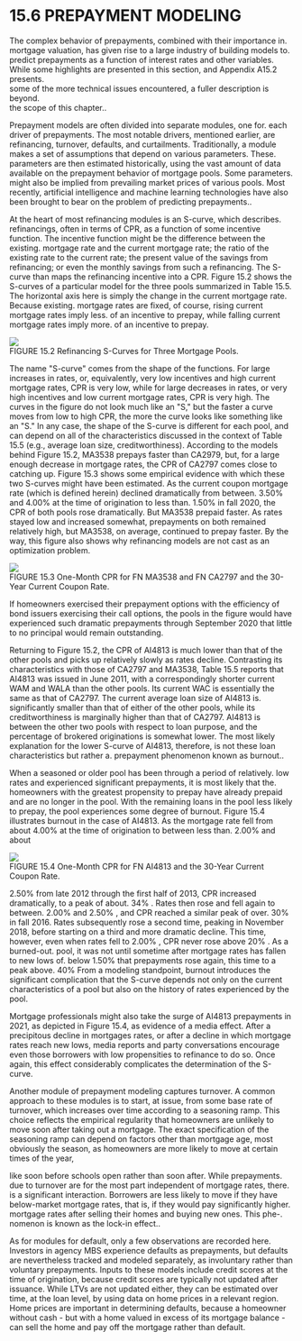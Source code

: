 # 15.6 PREPAYMENT MODELING  

The complex behavior of prepayments, combined with their importance in.   
mortgage valuation, has given rise to a large industry of building models to.   
predict prepayments as a function of interest rates and other variables. While some highlights are presented in this section, and Appendix A15.2 presents.   
some of the more technical issues encountered, a fuller description is beyond.   
the scope of this chapter..  

Prepayment models are often divided into separate modules, one for. each driver of prepayments. The most notable drivers, mentioned earlier, are refinancing, turnover, defaults, and curtailments. Traditionally, a module makes a set of assumptions that depend on various parameters. These. parameters are then estimated historically, using the vast amount of data available on the prepayment behavior of mortgage pools. Some parameters. might also be implied from prevailing market prices of various pools. Most recently, artificial intelligence and machine learning technologies have also been brought to bear on the problem of predicting prepayments..  

At the heart of most refinancing modules is an S-curve, which describes. refinancings, often in terms of CPR, as a function of some incentive function. The incentive function might be the difference between the existing. mortgage rate and the current mortgage rate; the ratio of the existing rate to the current rate; the present value of the savings from refinancing; or even the monthly savings from such a refinancing. The S-curve than maps the refinancing incentive into a CPR. Figure 15.2 shows the S-curves of a particular model for the three pools summarized in Table 15.5. The horizontal axis here is simply the change in the current mortgage rate. Because existing. mortgage rates are fixed, of course, rising current mortgage rates imply less. of an incentive to prepay, while falling current mortgage rates imply more. of an incentive to prepay.  

![](images/ff6ab7c3470172684c777890374ed59ab1a2491dedcab3f085b201adea65abbb.jpg)  
FIGURE 15.2 Refinancing S-Curves for Three Mortgage Pools.  

The name "S-curve" comes from the shape of the functions. For large increases in rates, or, equivalently, very low incentives and high current mortgage rates, CPR is very low, while for large decreases in rates, or very high incentives and low current mortgage rates, CPR is very high. The curves in the figure do not look much like an "S," but the faster a curve moves from low to high CPR, the more the curve looks like something like an "S." In any case, the shape of the S-curve is different for each pool, and can depend on all of the characteristics discussed in the context of Table 15.5 (e.g., average loan size, creditworthiness). According to the models behind Figure 15.2, MA3538 prepays faster than CA2979, but, for a large enough decrease in mortgage rates, the CPR of CA2797 comes close to catching up. Figure 15.3 shows some empirical evidence with which these two S-curves might have been estimated. As the current coupon mortgage rate (which is defined herein) declined dramatically from between. $3.50\%$ and $4.00\%$ at the time of origination to less than. $1.50\%$ in fall 2020, the CPR of both pools rose dramatically. But MA3538 prepaid faster. As rates stayed low and increased somewhat, prepayments on both remained relatively high, but MA3538, on average, continued to prepay faster. By the way, this figure also shows why refinancing models are not cast as an optimization problem.  

![](images/b0afe85a9bd915e96f413fdb018fada44bc7f7c8f5cddb9315e86ec0f0805b19.jpg)  
FIGURE 15.3 One-Month CPR for FN MA3538 and FN CA2797 and the 30-Year Current Coupon Rate.  

If homeowners exercised their prepayment options with the efficiency of bond issuers exercising their call options, the pools in the figure would have experienced such dramatic prepayments through September 2020 that little to no principal would remain outstanding.  

Returning to Figure 15.2, the CPR of AI4813 is much lower than that of the other pools and picks up relatively slowly as rates decline. Contrasting its characteristics with those of CA2797 and MA3538, Table 15.5 reports that AI4813 was issued in June 2011, with a correspondingly shorter current WAM and WALA than the other pools. Its current WAC is essentially the same as that of CA2797. The current average loan size of AI4813 is. significantly smaller than that of either of the other pools, while its creditworthiness is marginally higher than that of CA2797. AI4813 is between the other two pools with respect to loan purpose, and the percentage of brokered originations is somewhat lower. The most likely explanation for the lower S-curve of AI4813, therefore, is not these loan characteristics but rather a. prepayment phenomenon known as burnout..  

When a seasoned or older pool has been through a period of relatively. low rates and experienced significant prepayments, it is most likely that the. homeowners with the greatest propensity to prepay have already prepaid and are no longer in the pool. With the remaining loans in the pool less likely to prepay, the pool experiences some degree of burnout. Figure 15.4 illustrates burnout in the case of AI4813. As the mortgage rate fell from about $4.00\%$ at the time of origination to between less than. $2.00\%$ and about  

![](images/e945a09e594e193e78c1d031840e64d883d4569fb872904c09bfba2958b3e5e7.jpg)  
FIGURE 15.4 One-Month CPR for FN AI4813 and the 30-Year Current Coupon Rate.  

$2.50\%$ from late 2012 through the first half of 2013, CPR increased dramatically, to a peak of about. $34\%$ . Rates then rose and fell again to between. $2.00\%$ and $2.50\%$ , and CPR reached a similar peak of over. $30\%$ in fall 2016. Rates subsequently rose a second time, peaking in November 2018, before starting on a third and more dramatic decline. This time, however, even when rates fell to $2.00\%$ , CPR never rose above $20\%$ . As a burned-out. pool, it was not until sometime after mortgage rates has fallen to new lows of. below $1.50\%$ that prepayments rose again, this time to a peak above. $40\%$ From a modeling standpoint, burnout introduces the significant complication that the S-curve depends not only on the current characteristics of a pool but also on the history of rates experienced by the pool.  

Mortgage professionals might also take the surge of AI4813 prepayments in 2021, as depicted in Figure 15.4, as evidence of a media effect. After a precipitous decline in mortgages rates, or after a decline in which mortgage rates reach new lows, media reports and party conversations encourage even those borrowers with low propensities to refinance to do so. Once again, this effect considerably complicates the determination of the S-curve.  

Another module of prepayment modeling captures turnover. A common approach to these modules is to start, at issue, from some base rate of turnover, which increases over time according to a seasoning ramp. This choice reflects the empirical regularity that homeowners are unlikely to move soon after taking out a mortgage. The exact specification of the seasoning ramp can depend on factors other than mortgage age, most obviously the season, as homeowners are more likely to move at certain times of the year,  

like soon before schools open rather than soon after. While prepayments.   
due to turnover are for the most part independent of mortgage rates, there.   
is a significant interaction. Borrowers are less likely to move if they have below-market mortgage rates, that is, if they would pay significantly higher.   
mortgage rates after selling their homes and buying new ones. This phe-.   
nomenon is known as the lock-in effect..  

As for modules for default, only a few observations are recorded here. Investors in agency MBS experience defaults as prepayments, but defaults are nevertheless tracked and modeled separately, as involuntary rather than voluntary prepayments. Inputs to these models include credit scores at the time of origination, because credit scores are typically not updated after issuance. While LTVs are not updated either, they can be estimated over time, at the loan level, by using data on home prices in a relevant region. Home prices are important in determining defaults, because a homeowner without cash - but with a home valued in excess of its mortgage balance - can sell the home and pay off the mortgage rather than default.  
